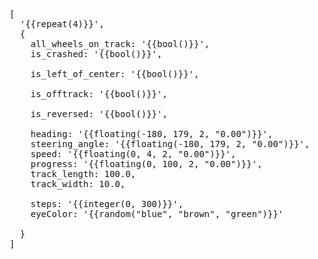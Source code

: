 <pre>
[
  '{{repeat(4)}}',
  {
    all_wheels_on_track: '{{bool()}}',
    is_crashed: '{{bool()}}',

    is_left_of_center: '{{bool()}}',

    is_offtrack: '{{bool()}}',

    is_reversed: '{{bool()}}',

    heading: '{{floating(-180, 179, 2, "0.00")}}',
    steering_angle: '{{floating(-180, 179, 2, "0.00")}}',
    speed: '{{floating(0, 4, 2, "0.00")}}',
    progress: '{{floating(0, 100, 2, "0.00")}}',
    track_length: 100.0,
    track_width: 10.0,

    steps: '{{integer(0, 300)}}',
    eyeColor: '{{random("blue", "brown", "green")}}'

  }
]
</pre>

